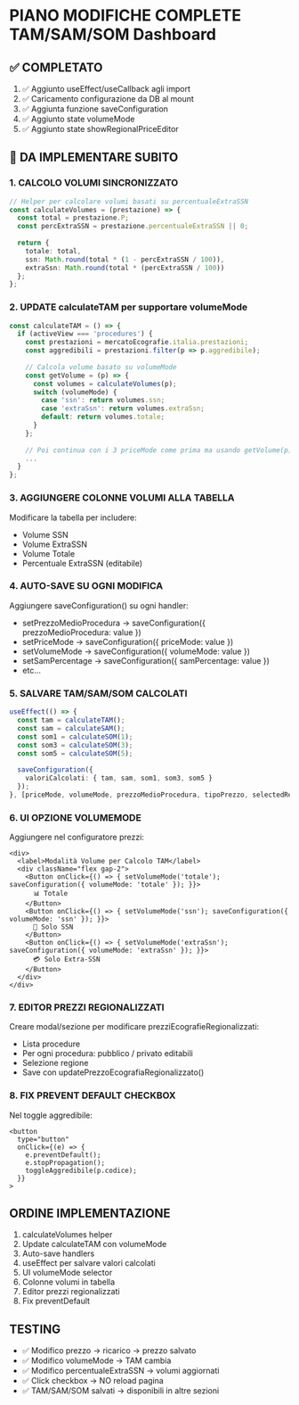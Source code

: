 # PIANO MODIFICHE COMPLETE TAM/SAM/SOM Dashboard

## ✅ COMPLETATO
1. ✅ Aggiunto useEffect/useCallback agli import
2. ✅ Caricamento configurazione da DB al mount
3. ✅ Aggiunta funzione saveConfiguration
4. ✅ Aggiunto state volumeMode
5. ✅ Aggiunto state showRegionalPriceEditor

## 🚧 DA IMPLEMENTARE SUBITO

### 1. CALCOLO VOLUMI SINCRONIZZATO
```typescript
// Helper per calcolare volumi basati su percentualeExtraSSN
const calculateVolumes = (prestazione) => {
  const total = prestazione.P;
  const percExtraSSN = prestazione.percentualeExtraSSN || 0;
  
  return {
    totale: total,
    ssn: Math.round(total * (1 - percExtraSSN / 100)),
    extraSsn: Math.round(total * (percExtraSSN / 100))
  };
};
```

### 2. UPDATE calculateTAM per supportare volumeMode
```typescript
const calculateTAM = () => {
  if (activeView === 'procedures') {
    const prestazioni = mercatoEcografie.italia.prestazioni;
    const aggredibili = prestazioni.filter(p => p.aggredibile);
    
    // Calcola volume basato su volumeMode
    const getVolume = (p) => {
      const volumes = calculateVolumes(p);
      switch (volumeMode) {
        case 'ssn': return volumes.ssn;
        case 'extraSsn': return volumes.extraSsn;
        default: return volumes.totale;
      }
    };
    
    // Poi continua con i 3 priceMode come prima ma usando getVolume(p)
    ...
  }
};
```

### 3. AGGIUNGERE COLONNE VOLUMI ALLA TABELLA
Modificare la tabella per includere:
- Volume SSN
- Volume ExtraSSN
- Volume Totale
- Percentuale ExtraSSN (editabile)

### 4. AUTO-SAVE SU OGNI MODIFICA
Aggiungere saveConfiguration() su ogni handler:
- setPrezzoMedioProcedura → saveConfiguration({ prezzoMedioProcedura: value })
- setPriceMode → saveConfiguration({ priceMode: value })
- setVolumeMode → saveConfiguration({ volumeMode: value })
- setSamPercentage → saveConfiguration({ samPercentage: value })
- etc...

### 5. SALVARE TAM/SAM/SOM CALCOLATI
```typescript
useEffect(() => {
  const tam = calculateTAM();
  const sam = calculateSAM();
  const som1 = calculateSOM(1);
  const som3 = calculateSOM(3);
  const som5 = calculateSOM(5);
  
  saveConfiguration({
    valoriCalcolati: { tam, sam, som1, som3, som5 }
  });
}, [priceMode, volumeMode, prezzoMedioProcedura, tipoPrezzo, selectedRegion, samPercentage, somPercentages, mercatoEcografie]);
```

### 6. UI OPZIONE VOLUMEMODE
Aggiungere nel configuratore prezzi:
```tsx
<div>
  <label>Modalità Volume per Calcolo TAM</label>
  <div className="flex gap-2">
    <Button onClick={() => { setVolumeMode('totale'); saveConfiguration({ volumeMode: 'totale' }); }}>
      📊 Totale
    </Button>
    <Button onClick={() => { setVolumeMode('ssn'); saveConfiguration({ volumeMode: 'ssn' }); }}>
      🏥 Solo SSN
    </Button>
    <Button onClick={() => { setVolumeMode('extraSsn'); saveConfiguration({ volumeMode: 'extraSsn' }); }}>
      💳 Solo Extra-SSN
    </Button>
  </div>
</div>
```

### 7. EDITOR PREZZI REGIONALIZZATI
Creare modal/sezione per modificare prezziEcografieRegionalizzati:
- Lista procedure
- Per ogni procedura: pubblico / privato editabili
- Selezione regione
- Save con updatePrezzoEcografiaRegionalizzato()

### 8. FIX PREVENT DEFAULT CHECKBOX
Nel toggle aggredibile:
```tsx
<button
  type="button"
  onClick={(e) => {
    e.preventDefault();
    e.stopPropagation();
    toggleAggredibile(p.codice);
  }}
>
```

## ORDINE IMPLEMENTAZIONE
1. calculateVolumes helper
2. Update calculateTAM con volumeMode
3. Auto-save handlers
4. useEffect per salvare valori calcolati
5. UI volumeMode selector
6. Colonne volumi in tabella
7. Editor prezzi regionalizzati
8. Fix preventDefault

## TESTING
- ✅ Modifico prezzo → ricarico → prezzo salvato
- ✅ Modifico volumeMode → TAM cambia
- ✅ Modifico percentualeExtraSSN → volumi aggiornati
- ✅ Click checkbox → NO reload pagina
- ✅ TAM/SAM/SOM salvati → disponibili in altre sezioni
